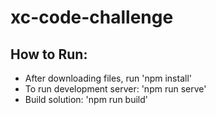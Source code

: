 # xc-code-challenge

## How to Run: 
- After downloading files, run 'npm install'
- To run development server: 'npm run serve'
- Build solution: 'npm run build' 